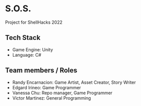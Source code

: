 # S.O.S.
Project for ShellHacks 2022

## Tech Stack
- Game Engine: Unity
- Language: C#

## Team members / Roles
- Randy Encarnacion: Game Artist, Asset Creator, Story Writer
- Edgard Irineo: Game Programmer
- Vanessa Chu: Repo manager, Game Programmer
- Victor Martinez: General Programming
